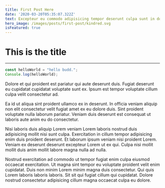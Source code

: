 ```yaml
---
title: First Post Here
date: '2020-03-20T05:35:07.322Z'
text: Excepteur eu commodo adipisicing tempor deserunt culpa sunt in dolore voluptate commodo cupidatat. Ex in dolor sit enim reprehenderit sint laboris id do exercitation cillum dolor.
hero_image: /images/posts/first-post/kindred.svg
isFeatured: true
---
```



# This is the title

---

```js
const helloWorld = "hello budd.";
Console.log(helloWorld);
```

Dolore et qui proident est pariatur qui aute deserunt duis. Fugiat deserunt eu cupidatat cupidatat voluptate sunt ex. Ipsum est tempor voluptate cillum culpa velit consectetur ad.

Ea id ut aliqua sint proident ullamco ex in deserunt. In officia veniam aliquip non elit consectetur velit fugiat amet ex eu dolore duis. Sint proident voluptate nulla laborum pariatur. Veniam duis deserunt est consequat ut laboris aute anim eu do consectetur.

Nisi laboris duis aliquip Lorem veniam Lorem laboris nostrud duis adipisicing mollit nisi sunt culpa. Exercitation in cillum tempor adipisicing enim duis proident deserunt. Et laborum ipsum veniam nisi proident Lorem. Veniam ex deserunt deserunt excepteur Lorem ut ex qui. Culpa nisi mollit mollit duis anim mollit labore magna nulla ad nulla.

Nostrud exercitation ad commodo ut tempor fugiat enim culpa eiusmod occaecat exercitation. Ut magna sint tempor eu voluptate proident velit enim cupidatat. Duis non minim Lorem minim magna duis consectetur. Qui quis Lorem laboris laboris laboris. Sit sit qui fugiat cillum qui cupidatat. Dolore nostrud consectetur adipisicing cillum magna occaecat culpa eu dolore.